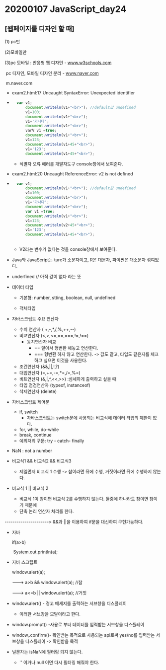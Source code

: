 # 20200107 JavaScript_day24



## [웹페이지를 디자인 할 때]

(1) pc만

(2)모바일만

(3)pc 모바일 : 반응형 웹 디자인 - www.w3schools.com

​						pc 디자인, 모바일 디자인 분리 - www.naver.com

​																			m.naver.com



- exam2.html:17 Uncaught SyntaxError: Unexpected identifier

- ```javascript
  	var v1;
  		document.writeln(v1+"<br>"); //default값 undefined
  		v1=100;
  		document.writeln(v1+"<br>");
  		v1='가나다';
  		document.writeln(v1+"<br>");
  		varV v1 =true;
  		document.writeln(v1+"<br>");
  		v1=123;
  		document.writeln(v1+45+"<br>");
  		v1='123';
  		document.writeln(v1+45+"<br>");
  ```

  - 식별자 오류 에러를 개발자도구 console창에서 보여준다.

- exam2.html:20 Uncaught ReferenceError: v2 is not defined

- ```javascript
  	var v1;
  		document.writeln(v1+"<br>"); //default값 undefined
  		v1=100;
  		document.writeln(v1+"<br>");
  		v1='가나다';
  		document.writeln(v1+"<br>");
  		var v1 =true;
  		document.writeln(v1+"<br>");
  		v1=123;
  		document.writeln(v2+45+"<br>");
  		v1='123';
  		document.writeln(v1+45+"<br>");
  		
  ```

  - V2라는 변수가 없다는 것을 console창에서 보여준다.





- Java와 JavaScript는 ture가 소문자이고, R은 대문자, 파이썬은 대소문자 섞여있다.



- underfined // 아직 값이 없다 라는 뜻



- 데이터 타입

  - 기본형: number, stting, boolean, null, undefined 

  - 객체타입

    

- 자바스크립트 주요 연산자

  - 수치 연산자 ( +,-,*,/,%,++,--)
  - 비교연산자 (<,>,<=,==,===,!=,!==)
    - 동치연산자 비교
      - == 알아서 형변환 해놓고 연산한다.
      - === 형변환 하지 않고 연산한다. -> 값도 같고, 타입도 같은지를 체크하고 싶으면  이것을 사용한다.
  - 조건연산자 (&&,||,!,?)
  - 대입연산자 (=,+=,-=,*=,/=,%=)
  - 비트연산자 (&,|,^,<<,>>) :섬세하게 출력하고 싶을 때
  - 타입 점검연산자 (typeof, instanceof)
  - 삭제연산자 (delete)

  

- 자바스크립트 제어문

  - if, switch
    - 자바스크립트는 switch문에 사용되는 비교식에 데이터 타입의 제한이 없다.
  - for, while, do-while
  - break, continue
  - 예외처리 구문: try - catch- finally



- NaN : not a number

  

- 비교식1 && 비교식2 && 비교식3

  - 제일먼저 비교식 1 수행 -> 참이라면 뒤에 수행, 거짓이라면 뒤에 수행하지 않는다.

- 비교식 1 || 비교식 2

  - 비교식 1이 참이면 비교식 2를 수행하지 않는다. 둘중에 하나라도 참이면 참이기 때문에
  - 단축 논리 연산자 처리를 한다. 

----------------------> &&과 ||을 이용하여 if문을 대신하여 구현가능하다.

- 자바 

  if(a>b)

  ​		System.out.println(a);

- 자바 스크립트

  window.alert(a);

  ---> a>b && window.alert(a); //참

  ---> a<=b || window.alert(a); //거짓



- window.alert() - 경고 메세지를 출력하는 서브창을 디스플레이 
  - 이러한 서브창을 모달이라고 한다.
- window.prompt() -사용로 부터 데이터를 입력받는 서브창을 디스플레이
- window,.confirm()- 확인받는 목적으로 사용되는 api로써 yes/no를 입력받는  서브창을 디스플레이 -> 확인받을 목적



- 널문자는 isNaN에 필터링 되지 않는다. 
  - '' 이거나  null 이면 다시 필터링 해줘야 한다.

